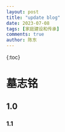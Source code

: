 ```yaml
---
layout: post
title: "update blog"
date: 2023-07-08
tags: [家庭建设和传承]
comments: true
author: 陈东
---
```


{:toc}
# 墓志铭  

 ## 1.0  
 
   ### 1.1   
   
